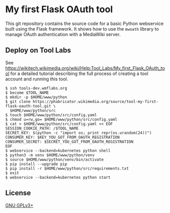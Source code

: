 My first Flask OAuth tool
=========================

This git repository contains the source code for a basic Python webservice
built using the Flask framework. It shows how to use the `mwoath` library to
manage OAuth authentication with a MediaWiki server.

Deploy on Tool Labs
-------------------
See https://wikitech.wikimedia.org/wiki/Help:Tool_Labs/My_first_Flask_OAuth_tool
for a detailed tutorial describing the full process of creating a tool account
and running this tool.

```
$ ssh tools-dev.wmflabs.org
$ become $TOOL_NAME
$ mkdir -p $HOME/www/python
$ git clone https://phabricator.wikimedia.org/source/tool-my-first-flask-oauth-tool.git \
  $HOME/www/python/src
$ touch $HOME/www/python/src/config.yaml
$ chmod u=rw,go= $HOME/www/python/src/config.yaml
$ cat > $HOME/www/python/src/config.yaml << EOF
SESSION_COOKIE_PATH: /$TOOL_NAME
SECRET_KEY: $(python -c "import os; print repr(os.urandom(24))")
CONSUMER_KEY: $KEY_YOU_GOT_FROM_OAUTH_REGISTRATION
CONSUMER_SECRET: $SECRET_YOU_GOT_FROM_OAUTH_REGISTRATION
EOF
$ webservice --backend=kubernetes python shell
$ python3 -m venv $HOME/www/python/venv
$ source $HOME/www/python/venv/bin/activate
$ pip install --upgrade pip
$ pip install -r $HOME/www/python/src/requirements.txt
$ exit
$ webservice --backend=kubernetes python start
```

License
-------
[GNU GPLv3+](//www.gnu.org/copyleft/gpl.html "GNU GPLv3+")
